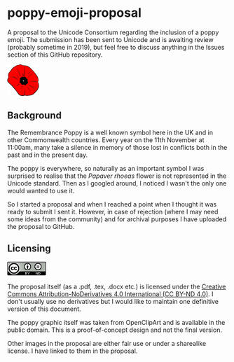 # poppy-emoji-proposal
A proposal to the Unicode Consortium regarding the inclusion of a poppy emoji. The submission has been sent to Unicode and is awaiting review (probably sometime in 2019), but feel free to discuss anything in the Issues section of this GitHub repository.

<img src="https://github.com/inferno986return/poppy-emoji-proposal/blob/master/img/poppy.png" alt="Poppy proof-of-concept"/>

## Background

The Remembrance Poppy is a well known symbol here in the UK and in other Commonwealth countries. Every year on the 11th November at 11:00am, many take a silence in memory of those lost in conflicts both in the past and in the present day.

The poppy is everywhere, so naturally as an important symbol I was surprised to realise that the *Papaver rhoeas* flower is not represented in the Unicode standard. Then as I googled around, I noticed I wasn't the only one would wanted to use it.

So I started a proposal and when I reached a point when I thought it was ready to submit I sent it. However, in case of rejection (where I may need some ideas from the community) and for archival purposes I have uploaded the proposal to GitHub.

## Licensing

<img src="https://github.com/inferno986return/poppy-emoji-proposal/blob/master/img/ccbynd.png" alt="CC-BY-ND"/> 

The proposal itself (as a .pdf, .tex, .docx etc.) is licensed under the [Creative Commons Attribution-NoDerivatives 4.0 International (CC BY-ND 4.0)](https://creativecommons.org/licenses/by-nd/4.0/). I don't usually use no derivatives but I would like to maintain one definitive version of this document.

The poppy graphic itself was taken from OpenClipArt and is available in the public domain. This is a proof-of-concept design and not the final version.

Other images in the proposal are either fair use or under a sharealike license. I have linked to them in the proposal.